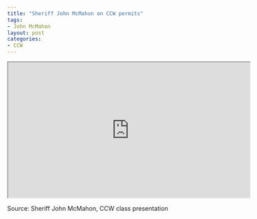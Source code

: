 ```yaml
---
title: "Sheriff John McMahon on CCW permits"
tags:
- John McMahon
layout: post
categories:
- CCW
---
```


<iframe width="560" height="315" src="https://www.youtube.com/embed/3XZM5WauZGE" title="John McMahon on CCW permits"></iframe>

Source: Sheriff John McMahon, CCW class presentation
